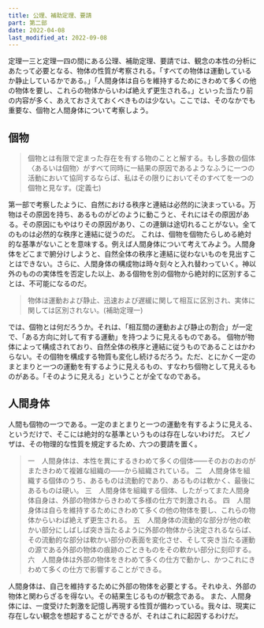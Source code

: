```yaml
---
title: 公理、補助定理、要請
part: 第二部
date: 2022-04-08
last_modified_at: 2022-09-08
---
```


定理一三と定理一四の間にある公理、補助定理、要請では、観念の本性の分析にあたって必要となる、物体の性質が考察される。「すべての物体は運動しているか静止しているかである。」「人間身体は自らを維持するためにきわめて多くの他の物体を要し、これらの物体からいわば絶えず更生される。」といった当たり前の内容が多く、あえておさえておくべきものは少ない。ここでは、そのなかでも重要な、個物と人間身体について考察しよう。

## 個物

>個物とは有限で定まった存在を有する物のことと解する。もし多数の個体〈あるいは個物〉がすべて同時に一結果の原因であるようなふうに一つの活動において協同するならば、私はその限りにおいてそのすべてを一つの個物と見なす。(定義七)

第一部で考察したように、自然における秩序と連結は必然的に決まっている。万物はその原因を持ち、あるものがどのように動こうと、それにはその原因がある。その原因にもやはりその原因があり、この連鎖は途切れることがない。全てのものは必然的な秩序と連結に従うのだ。
これは、個物を個物たらしめる絶対的な基準がないことを意味する。例えば人間身体について考えてみよう。人間身体をどこまで腑分けしようと、自然全体の秩序と連結に従わないものを見出すことはできない。さらに、人間身体の構成物は時々刻々と入れ替わっていく。神以外のものの実体性を否定した以上、ある個物を別の個物から絶対的に区別することは、不可能になるのだ。

>物体は運動および静止、迅速および遅緩に関して相互に区別され、実体に関しては区別されない。(補助定理一)

では、個物とは何だろうか。それは、「相互間の運動および静止の割合」が一定で、「ある方向に対して有する運動」を持つように見えるものである。
個物が物体によって構成されており、自然全体の秩序と連結に従うものであることはかわらない。その個物を構成する物質も変化し続けるだろう。ただ、とにかく一定のまとまりと一つの運動を有するように見えるもの、すなわち個物として見えるものがある。「そのように見える」ということが全てなのである。

## 人間身体

人間も個物の一つである。一定のまとまりと一つの運動を有するように見える、というだけで、そこには絶対的な基準というものは存在しないわけだ。
スピノザは、その物理的な性質を規定するため、六つの要請を置く。

>一　人間身体は、本性を異にするきわめて多くの個体――そのおのおのがまたきわめて複雑な組織の――から組織されている。
>二　人間身体を組織する個体のうち、あるものは流動的であり、あるものは軟かく、最後にあるものは硬い。
>三　人間身体を組織する個体、したがってまた人間身体自身は、外部の物体からきわめて多様の仕方で刺激される。
>四　人間身体は自らを維持するためにきわめて多くの他の物体を要し、これらの物体からいわば絶えず更生される。
>五　人間身体の流動的な部分が他の軟かい部分にしばしば突き当たるように外部の物体から決定されるならば、その流動的な部分は軟かい部分の表面を変化させ、そして突き当たる運動の源である外部の物体の痕跡のごときものをその軟かい部分に刻印する。
>六　人間身体は外部の物体をきわめて多くの仕方で動かし、かつこれにきわめて多くの仕方で影響することができる。

人間身体は、自己を維持するために外部の物体を必要とする。それゆえ、外部の物体と関わらざるを得ない。その結果生じるものが観念である。
また、人間身体には、一度受けた刺激を記憶し再現する性質が備わっている。我々は、現実に存在しない観念を想起することができるが、それはこれに起因するわけだ。
